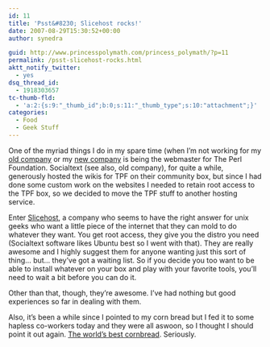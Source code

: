 ```yaml
---
id: 11
title: 'Psst&#8230; Slicehost rocks!'
date: 2007-08-29T15:30:52+00:00
author: synedra

guid: http://www.princesspolymath.com/princess_polymath/?p=11
permalink: /psst-slicehost-rocks.html
aktt_notify_twitter:
  - yes
dsq_thread_id:
  - 1918303657
tc-thumb-fld:
  - 'a:2:{s:9:"_thumb_id";b:0;s:11:"_thumb_type";s:10:"attachment";}'
categories:
  - Food
  - Geek Stuff
---
```

One of the myriad things I do in my spare time (when I&#8217;m not working for my [old company](http://www.socialtext.net/open) or my [new company](http://www.appliedminds.com) is being the webmaster for The Perl Foundation. Socialtext (see also, old company), for quite a while, generously hosted the wikis for TPF on their community box, but since I had done some custom work on the websites I needed to retain root access to the TPF box, so we decided to move the TPF stuff to another hosting service.
  
Enter [Slicehost](http://www.slicehost.com), a company who seems to have the right answer for unix geeks who want a little piece of the internet that they can mold to do whatever they want. You get root access, they give you the distro you need (Socialtext software likes Ubuntu best so I went with that). They are really awesome and I highly suggest them for anyone wanting just this sort of thing&#8230; but&#8230; they&#8217;ve got a waiting list. So if you decide you too want to be able to install whatever on your box and play with your favorite tools, you&#8217;ll need to wait a bit before you can do it.
  
Other than that, though, they&#8217;re awesome. I&#8217;ve had nothing but good experiences so far in dealing with them.
  
Also, it&#8217;s been a while since I pointed to my corn bread but I fed it to some hapless co-workers today and they were all aswoon, so I thought I should point it out again. [The world&#8217;s best cornbread](http://www.socialtext.net/recipedia/index.cgi?kona_ranch_house_cornbread). Seriously.